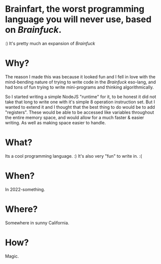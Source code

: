 
# Brainfart, the worst programming language you will never use, based on *Brainfuck*.
:)
It's pretty much an expansion of *Brainfuck*
# Why?
The reason I made this was because it looked fun and I fell in love with the mind-bending nature of trying to write code in the *Brainfuck* eso-lang, and had tons of fun trying to write mini-programs and thinking algorithmically.

So I started writing a simple NodeJS "runtime" for it, to be honest it did not take that long to write one with it's simple 8 operation instruction set. But I wanted to extend it and I thought that the best thing to do would be to add "registers". These would be able to be accessed like variables throughout the entire memory space, and would allow for a much faster & easier writing. As well as making space easier to handle.
# What?
Its a cool programming language. :)
It's also very "fun" to write in. :(
# When?
In 2022-something.
# Where?
Somewhere in sunny California.
# How?
Magic.
